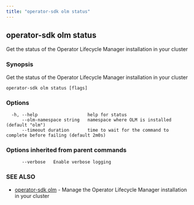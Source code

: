 ```yaml
---
title: "operator-sdk olm status"
---
```

## operator-sdk olm status

Get the status of the Operator Lifecycle Manager installation in your cluster

### Synopsis

Get the status of the Operator Lifecycle Manager installation in your cluster

```
operator-sdk olm status [flags]
```

### Options

```
  -h, --help                   help for status
      --olm-namespace string   namespace where OLM is installed (default "olm")
      --timeout duration       time to wait for the command to complete before failing (default 2m0s)
```

### Options inherited from parent commands

```
      --verbose   Enable verbose logging
```

### SEE ALSO

* [operator-sdk olm](../operator-sdk_olm)	 - Manage the Operator Lifecycle Manager installation in your cluster

